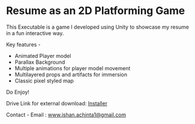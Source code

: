 # Resume as an 2D Platforming Game

This Executable is a game I developed using Unity to showcase my resume in a fun interactive way.

Key features -
* Animated Player model
* Parallax Background
* Multiple animations for player model movement
* Multilayered props and artifacts for immersion
* Classic pixel styled map

Do Enjoy!

Drive Link for external download: [Installer](https://drive.google.com/drive/folders/1A7QulTMp9E2JLp491FAi_e0fKfPXYu3T?usp=sharing)

Contact -
Email : www.ishan.achinta1@gmail.com
